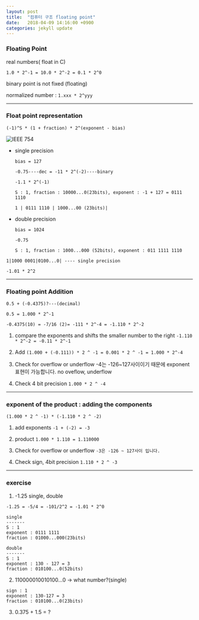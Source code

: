 ```yaml
---
layout: post
title:  "컴퓨터 구조 floating point"
date:   2018-04-09 14:16:00 +0900
categories: jekyll update
---
```

### Floating Point

real numbers( float in C)

`1.0 * 2^-1 = 10.0 * 2^-2 = 0.1 * 2^0`

binary point is not fixed (floating)

normalized number : `1.xxx * 2^yyy`

---
### Float point representation


```
(-1)^S * (1 + fraction) * 2^(exponent - bias)
```
![IEEE 754](http://cssimplified.com/wp-content/uploads/2014/09/precision.jpg)

* single precision

  `bias = 127`
  ```
  -0.75----dec = -11 * 2^(-2)----binary

  -1.1 * 2^(-1)

  S : 1, fraction : 10000...0(23bits), exponent : -1 + 127 = 0111 1110

  1 | 0111 1110 | 1000...00 (23bits)|
  ```
* double precision

  `bias = 1024`
  ```
  -0.75

  S : 1, fraction : 1000...000 (52bits), exponent : 011 1111 1110
  ```

```
1|1000 0001|0100...0| ---- single precision

-1.01 * 2^2
```

---
### Floating point Addition

```
0.5 + (-0.4375)?---(decimal)

0.5 = 1.000 * 2^-1

-0.4375(10) = -7/16 (2)= -111 * 2^-4 = -1.110 * 2^-2

```

1. compare the exponents and shifts the smaller number to the right `-1.110 * 2^-2 = -0.11 * 2^-1`

2. Add `(1.000 + (-0.111)) * 2 ^ -1 = 0.001 * 2 ^ -1 = 1.000 * 2^-4`
3. Check for overflow or underflow -4는 -126~127사이이기 때문에 exponent 표현이 가능합니다. no oveflow, underflow

4. Check 4 bit precision `1.000 * 2 ^ -4`

---
### exponent of the product : adding the components

`(1.000 * 2 ^ -1) * (-1.110 * 2 ^ -2)`

1. add exponents `-1 + (-2) = -3`

2. product `1.000 * 1.110 = 1.110000`

3. Check for overflow or underflow `-3은 -126 ~ 127사이 입니다.`

4. Check sign, 4bit precision `1.110 * 2 ^ -3`

---
### exercise

1. -1.25 single, double

  ```
  -1.25 = -5/4 = -101/2^2 = -1.01 * 2^0

  single
  -------
  S : 1
  exponent : 0111 1111
  fraction : 01000...000(23bits)

  double
  -------
  S : 1
  exponent : 130 - 127 = 3
  fraction : 010100...0(52bits)
  ```

2. 110000010010100...0 -> what number?(single)

  ```
  sign : 1
  exponent : 130-127 = 3
  fraction : 010100...0(23bits)
  ```
3. 0.375 + 1.5 = ?

